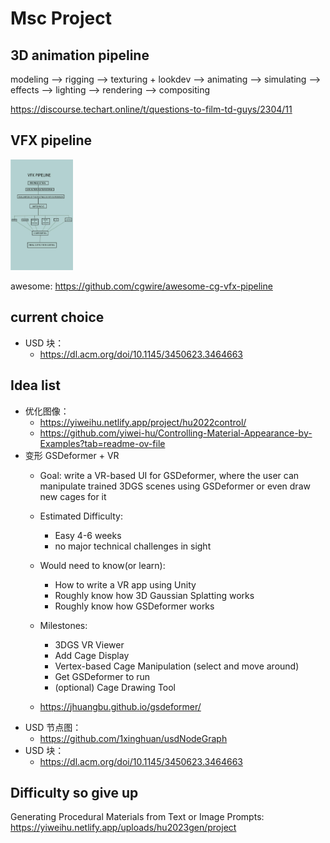 # Msc Project

## 3D animation pipeline

modeling --> rigging --> texturing + lookdev --> animating --> simulating --> effects --> lighting --> rendering --> compositing

https://discourse.techart.online/t/questions-to-film-td-guys/2304/11

## VFX pipeline

<img src="ff03d808d54cb23f495ba33e645dae7.png" alt="vfxPipeline" width="100" height = "20%"/>

awesome: https://github.com/cgwire/awesome-cg-vfx-pipeline

## current choice
- USD 块：
    - https://dl.acm.org/doi/10.1145/3450623.3464663
## Idea list

- 优化图像：
    - https://yiweihu.netlify.app/project/hu2022control/
    - https://github.com/yiwei-hu/Controlling-Material-Appearance-by-Examples?tab=readme-ov-file
- 变形 GSDeformer + VR
    - Goal: write a VR-based UI for GSDeformer, where the user can manipulate trained 3DGS scenes using GSDeformer or even draw new cages for it 
    - Estimated Difficulty: 
        - Easy 4-6 weeks
        - no major technical challenges in sight
    - Would need to know(or learn):
        - How to write a VR app using Unity
        - Roughly know how 3D Gaussian Splatting works
        - Roughly know how GSDeformer works
    - Milestones:
        - 3DGS VR Viewer
        - Add Cage Display
        - Vertex-based Cage Manipulation (select and move around)
        - Get GSDeformer to run
        - (optional) Cage Drawing Tool

    - https://jhuangbu.github.io/gsdeformer/
- USD 节点图：
    - https://github.com/1xinghuan/usdNodeGraph
- USD 块：
    - https://dl.acm.org/doi/10.1145/3450623.3464663
## Difficulty so give up

Generating Procedural Materials from Text or Image Prompts: 
https://yiweihu.netlify.app/uploads/hu2023gen/project